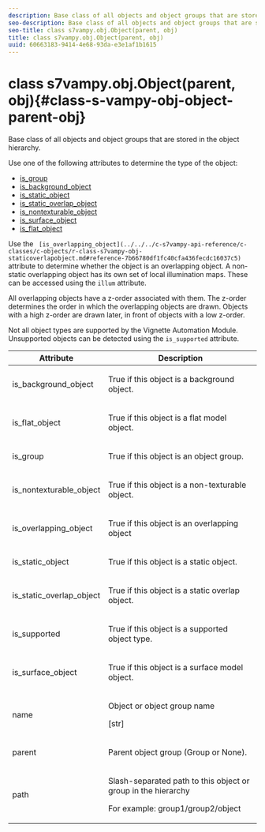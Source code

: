 ```yaml
---
description: Base class of all objects and object groups that are stored in the object hierarchy.
seo-description: Base class of all objects and object groups that are stored in the object hierarchy.
seo-title: class s7vampy.obj.Object(parent, obj)
title: class s7vampy.obj.Object(parent, obj)
uuid: 60663183-9414-4e68-93da-e3e1af1b1615
---
```


# class s7vampy.obj.Object(parent, obj){#class-s-vampy-obj-object-parent-obj}

Base class of all objects and object groups that are stored in the object hierarchy.

Use one of the following attributes to determine the type of the object:

* [is_group](../../../c-s7vampy-api-reference/c-classes/c-objects/r-class-s7vampy-obj-group.md#reference-d4268759bb7740659019fec3eb7cbe91) 
* [is_background_object](../../../c-s7vampy-api-reference/c-classes/c-objects/r-class-s7vampy-obj-backgroundobject.md#reference-e6a4e2d3c1f2458e8fbdcc290d20dd14) 
* [is_static_object](../../../c-s7vampy-api-reference/c-classes/c-objects/r-class-s7vampy-obj-staticobject.md#reference-bd09110f7ce04b6d88fdf1c5f1a72804) 
* [is_static_overlap_object](../../../c-s7vampy-api-reference/c-classes/c-objects/r-class-s7vampy-obj-staticoverlapobject.md#reference-7b66780df1fc40cfa436fecdc16037c5) 
* [is_nontexturable_object](../../../c-s7vampy-api-reference/c-classes/c-objects/r-class-s7vampy-obj-nontexturableobject.md#reference-161cbb70e49e47ed908036ec35db68cc) 
* [is_surface_object](../../../c-s7vampy-api-reference/c-classes/c-objects/r-class-s7vampy-obj-surfaceobject.md#reference-cf2b73b972e84cf5b9a0e22ab3d106f4) 
* [is_flat_object](../../../c-s7vampy-api-reference/c-classes/c-objects/r-class-s7vampy-obj-flatobject.md#reference-e6da5ec8f3564cd088891e6c64205552)

Use the ` [is_overlapping_object](../../../c-s7vampy-api-reference/c-classes/c-objects/r-class-s7vampy-obj-staticoverlapobject.md#reference-7b66780df1fc40cfa436fecdc16037c5)` attribute to determine whether the object is an overlapping object. A non-static overlapping object has its own set of local illumination maps. These can be accessed using the `illum` attribute.

All overlapping objects have a z-order associated with them. The z-order determines the order in which the overlapping objects are drawn. Objects with a high z-order are drawn later, in front of objects with a low z-order.

Not all object types are supported by the Vignette Automation Module. Unsupported objects can be detected using the `is_supported` attribute.

<table id="table_29593A7DCCE443CFA4B23D8D5A2CBDED"> 
 <thead> 
  <tr> 
   <th colname="col1" class="entry"> Attribute </th> 
   <th colname="col2" class="entry"> Description </th> 
  </tr>
 </thead>
 <tbody> 
  <tr> 
   <td colname="col1"> <p><span class="codeph"> is_background_object</span> </p> </td> 
   <td colname="col2"> <p>True if this object is a background object. </p> </td> 
  </tr> 
  <tr> 
   <td colname="col1"> <p><span class="codeph"> is_flat_object</span> </p> </td> 
   <td colname="col2"> <p>True if this object is a flat model object. </p> </td> 
  </tr> 
  <tr> 
   <td colname="col1"> <p><span class="codeph"> is_group</span> </p> </td> 
   <td colname="col2"> <p>True if this object is an object group. </p> </td> 
  </tr> 
  <tr> 
   <td colname="col1"> <p><span class="codeph"> is_nontexturable_object</span> </p> </td> 
   <td colname="col2"> <p>True if this object is a non-texturable object. </p> </td> 
  </tr> 
  <tr> 
   <td colname="col1"> <p> <span class="codeph"> is_overlapping_object</span> </p> </td> 
   <td colname="col2"> <p>True if this object is an overlapping object </p> </td> 
  </tr> 
  <tr> 
   <td colname="col1"> <p><span class="codeph"> is_static_object</span> </p> </td> 
   <td colname="col2"> <p>True if this object is a static object. </p> </td> 
  </tr> 
  <tr> 
   <td colname="col1"> <p><span class="codeph"> is_static_overlap_object</span> </p> </td> 
   <td colname="col2"> <p>True if this object is a static overlap object. </p> </td> 
  </tr> 
  <tr> 
   <td colname="col1"> <p><span class="codeph"> is_supported </span> </p> </td> 
   <td colname="col2"> <p>True if this object is a supported object type. </p> </td> 
  </tr> 
  <tr> 
   <td colname="col1"> <p><span class="codeph"> is_surface_object</span> </p> </td> 
   <td colname="col2"> <p>True if this object is a surface model object. </p> </td> 
  </tr> 
  <tr> 
   <td colname="col1"> <p><span class="codeph"> name</span> </p> </td> 
   <td colname="col2"> <p> Object or object group name </p> <p>[str] </p> </td> 
  </tr> 
  <tr> 
   <td colname="col1"> <p> <span class="codeph"> parent</span> </p> </td> 
   <td colname="col2"> <p>Parent object group (Group or None). </p> </td> 
  </tr> 
  <tr> 
   <td colname="col1"> <p> <span class="codeph"> path</span> </p> </td> 
   <td colname="col2"> <p>Slash-separated path to this object or group in the hierarchy </p> <p>For example: <span class="codeph"> group1/group2/object</span> </p> </td> 
  </tr> 
 </tbody> 
</table>

